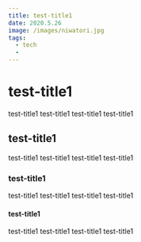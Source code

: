 ```yaml
---
title: test-title1
date: 2020.5.26
image: /images/niwatori.jpg
tags: 
  - tech
  - 
---
```


# test-title1
test-title1
test-title1
test-title1
test-title1

## test-title1
test-title1
test-title1
test-title1
test-title1

### test-title1
test-title1
test-title1
test-title1
test-title1

#### test-title1
test-title1
test-title1
test-title1
test-title1